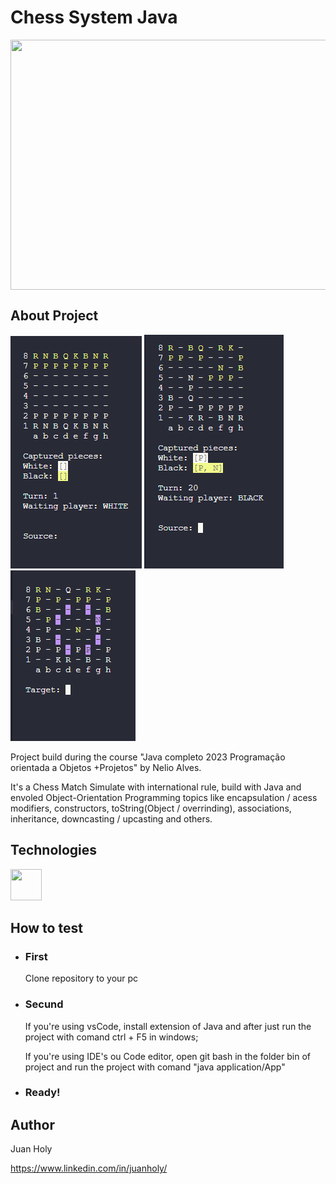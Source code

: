 # Chess System Java

<div style="margin 500">
  <img align="center" width="800" height="400" src="https://techcrunch.com/wp-content/uploads/2016/07/gettyimages-479960728.jpg?w=1390&crop=1" />
</div>

##

## About Project
![BOARD GAME](https://github.com/JuanHDSM/assets/blob/1b3ecc422af073296725dee95d353cd74e094e68/Documents/projetos/assets/chess-system-java/main.PNG) 
![CAPTURED PIECE](https://github.com/JuanHDSM/assets/blob/3e0782ea76f50859cb7ef13ed68d1144223add1e/Documents/projetos/assets/chess-system-java/cptp.PNG)
![QUEEN MOVES](https://github.com/JuanHDSM/assets/blob/1b3ecc422af073296725dee95d353cd74e094e68/Documents/projetos/assets/chess-system-java/knight.PNG)

<p>
  Project build during the course "Java completo 2023 Programação orientada a Objetos +Projetos" by Nelio Alves.
</p>

<p>
  It's a Chess Match Simulate with international rule, build with Java and envoled Object-Orientation Programming topics like encapsulation / acess modifiers, constructors, toString(Object / overrinding), 
  associations, inheritance, downcasting / upcasting and others.
</p>

## Technologies

<div>
  <img width="50" height="50" src="https://cdn.jsdelivr.net/gh/devicons/devicon/icons/java/java-original-wordmark.svg" />
</div>

## How to test

- ### First 
  <p>
    Clone repository to your pc
  </p>
- ### Secund
  <p>
    If you're using vsCode, install extension of Java and after just run the project with comand ctrl + F5 in windows;
  </p>
  <p>
    If you're using IDE's ou Code editor, open git bash in the folder bin of project and run the project with comand "java application/App"
  </p>
  
- ### Ready!

## Author
  
  Juan Holy

https://www.linkedin.com/in/juanholy/

